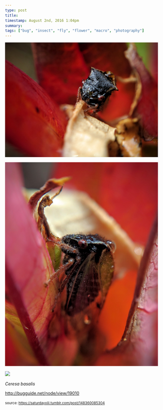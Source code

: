 ```yaml
---
type: post
title: 
timestamp: August 2nd, 2016 1:04pm
summary: 
tags: ["bug", "insect", "fly", "flower", "macro", "photography"]
---
```

<p>
                               <img src="../media/148360085304_1.jpg"/>
                           </p>
                                                                                                                           <p>
                               <img src="../media/148360085304_2.jpg"/>
                           </p>
                                                                                                                           <p>
                               <img src="../media/148360085304_3.jpg"/>
                           </p>
                                                                                                                      <div class="caption"><p>

<i>Ceresa basalis</i><br/></p><p><a href="http://bugguide.net/node/view/19010" target="_blank">http://bugguide.net/node/view/19010</a></p> </div>
                                    
                
                
                
                
                                
<small>source: https://saturdayxiii.tumblr.com/post/148360085304</small>